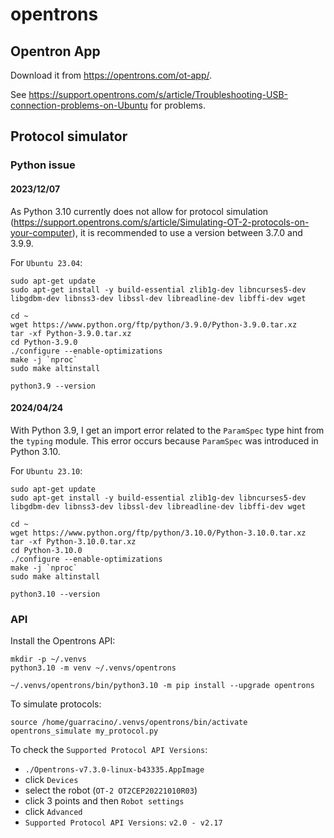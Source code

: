 # opentrons

## Opentron App

Download it from https://opentrons.com/ot-app/.

See https://support.opentrons.com/s/article/Troubleshooting-USB-connection-problems-on-Ubuntu for problems.

## Protocol simulator

### Python issue

#### 2023/12/07

As Python 3.10 currently does not allow for protocol simulation (https://support.opentrons.com/s/article/Simulating-OT-2-protocols-on-your-computer), it is recommended to use a version between 3.7.0 and 3.9.9.

For `Ubuntu 23.04`:

```shell
sudo apt-get update
sudo apt-get install -y build-essential zlib1g-dev libncurses5-dev libgdbm-dev libnss3-dev libssl-dev libreadline-dev libffi-dev wget

cd ~
wget https://www.python.org/ftp/python/3.9.0/Python-3.9.0.tar.xz
tar -xf Python-3.9.0.tar.xz
cd Python-3.9.0
./configure --enable-optimizations
make -j `nproc`
sudo make altinstall

python3.9 --version
```

#### 2024/04/24

With Python 3.9, I get an import error related to the `ParamSpec` type hint from the `typing` module. This error occurs because `ParamSpec` was introduced in Python 3.10.

For `Ubuntu 23.10`:

```shell
sudo apt-get update
sudo apt-get install -y build-essential zlib1g-dev libncurses5-dev libgdbm-dev libnss3-dev libssl-dev libreadline-dev libffi-dev wget

cd ~
wget https://www.python.org/ftp/python/3.10.0/Python-3.10.0.tar.xz
tar -xf Python-3.10.0.tar.xz
cd Python-3.10.0
./configure --enable-optimizations
make -j `nproc`
sudo make altinstall

python3.10 --version
```


### API

Install the Opentrons API:

```shell
mkdir -p ~/.venvs
python3.10 -m venv ~/.venvs/opentrons

~/.venvs/opentrons/bin/python3.10 -m pip install --upgrade opentrons
```

To simulate protocols:

```shell
source /home/guarracino/.venvs/opentrons/bin/activate
opentrons_simulate my_protocol.py
```

To check the `Supported Protocol API Versions`:
- `./Opentrons-v7.3.0-linux-b43335.AppImage`
- click `Devices`
- select the robot (`OT-2 OT2CEP20221010R03`)
- click 3 points and then `Robot settings`
- click `Advanced`
- `Supported Protocol API Versions`: `v2.0 - v2.17`
